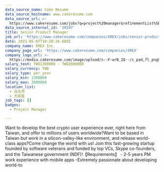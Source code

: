 ```yaml
---
data_source_name: Cake Resume
data_source_hostname: www.cakeresume.com
data_source_url: >-
  https://www.cakeresume.com/jobs?q=project%20manager&refinementList%5Blang_name%5D%5B0%5D=English&refinementList%5Bsalary_type%5D=per_year&range%5Bsalary_range%5D%5Bmin%5D=1000000&page=2
data_source_internal_id: '29247'
title: Senior Product Manager
job_url: 'https://www.cakeresume.com/companies/XREX/jobs/senior-product-manager-e45ce6'
date: 2021-05-07T10:20:26.689Z
company_name: XREX Inc.
company_page_url: 'https://www.cakeresume.com/companies/XREX'
company_logo_url: >-
  https://media.cakeresume.com/image/upload/s--F-wrB_IQ--/c_pad,fl_png8,h_200,w_200/v1577753848/tuw4wffo97drgklzeouz.png
salary_text: TWD1300000 - TWD2000000
salary_currency: TWD
salary_type: per_year
salary_min: 1300000
salary_max: 2000000
location_list:
  - 台北市
  - 大安區
job_tags: []
badges:
  - Project Manager

---
```


Want to develop the best crypto user experience ever, right here from Taiwan, and offer to millions of users worldwide?Want to be based in Taiwan but work in a silicon-valley-like environment, and release world-class apps?Come change the world with us! Join this fast-growing startup founded by software veterans and funded by top VCs, Skype co-founders, and the Taiwanese government (NDF)!【Requirements】 - 2-5 years PM work experience with mobile apps -Extremely passionate about developing world-to